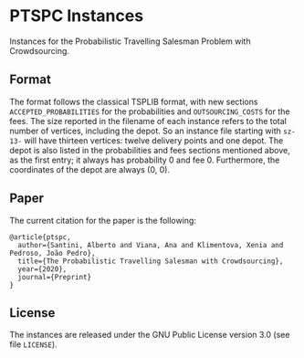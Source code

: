 # PTSPC Instances

Instances for the Probabilistic Travelling Salesman Problem with Crowdsourcing.

## Format

The format follows the classical TSPLIB format, with new sections `ACCEPTED_PROBABILITIES` for the probabilities and `OUTSOURCING_COSTS` for the fees.
The size reported in the filename of each instance refers to the total number of vertices, including the depot.
So an instance file starting with `sz-13-` will have thirteen vertices: twelve delivery points and one depot.
The depot is also listed in the probabilities and fees sections mentioned above, as the first entry; it always has probability 0 and fee 0.
Furthermore, the coordinates of the depot are always (0, 0).

## Paper

The current citation for the paper is the following:

```
@article{ptspc,
  author={Santini, Alberto and Viana, Ana and Klimentova, Xenia and Pedroso, João Pedro},
  title={The Probabilistic Travelling Salesman with Crowdsourcing},
  year={2020},
  journal={Preprint}
}
```

## License

The instances are released under the GNU Public License version 3.0 (see file `LICENSE`).
